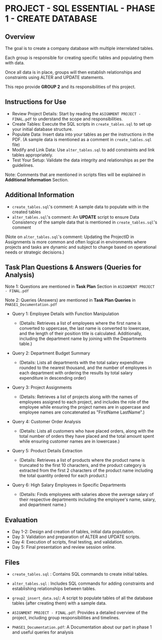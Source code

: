 # PROJECT - SQL ESSENTIAL - PHASE 1 - CREATE DATABASE

## Overview

The goal is to create a company database with multiple interrelated tables.

Each group is responsible for creating specific tables and populating them with data.

Once all data is in place, groups will then establish relationships and constraints using ALTER and UPDATE statements.

This repo provide **GROUP 2** and its responsibilities of this project.

## Instructions for Use

- Review Project Details: Start by reading the `ASIGNMENT PROJECT - FINAL.pdf` to understand the scope and responsibilities.
- Create Tables: Execute the SQL scripts in `create_tables.sql` to set up your initial database structure.
- Populate Data: Insert data into your tables as per the instructions in the PDF. (A sample data is mentioned as a comment in `create_tables.sql` file)
- Modify and Link Data: Use `alter_tables.sql` to add constraints and link tables appropriately.
- Test Your Setup: Validate the data integrity and relationships as per the guidelines.


Note: Comments that are mentioned in scripts files will be explained in **Additional Information** Section.

## Additional Information

- `create_tables.sql`'s comment: A sample data to populate with in the created tables 
- `alter_tables.sql`'s comment: An **UPDATE** script to ensure Data Consistency of the sample data that is mentioned in `create_tables.sql`'s comment

(Note on `alter_tables.sql`'s comment: Updating the ProjectID in Assignments is more common and often logical in environments where projects and tasks are dynamic and subject to change based on operational needs or strategic decisions.)

## Task Plan Questions & Answers (Queries for Analysis)

Note 1: Questions are mentioned in **Task Plan** Section in `ASIGNMENT PROJECT - FINAL.pdf`

Note 2: Queries (Answers) are mentioned in **Task Plan Queries** in `PHASE1_Documentation.pdf`

- Query 1: Employee Details with Function Manipulation
    - (Details: Retrieves a list of employees where the first name is converted to uppercase, the last name is converted to lowercase, and the length of their position title is calculated. Additionally, including the department name by joining with the Departments table.)

- Query 2: Department Budget Summary
    - (Details: Lists all departments with the total salary expenditure rounded to the nearest thousand, and the number of employees in each department with ordering the results by total salary expenditure in descending order)

- Query 3: Project Assignments
    - (Details: Retrieves a list of projects along with the names of employees assigned to each project, and includes the role of the employee while ensuring the project names are in uppercase and employee names are concatenated as "FirstName LastName".)

- Query 4: Customer Order Analysis
    - (Details: Lists all customers who have placed orders, along with the total number of orders they have placed and the total amount spent while ensuring customer names are in lowercase.)

- Query 5: Product Details Extraction
    - (Details: Retrieves a list of products where the product name is truncated to the first 10 characters, and the product category is extracted from the first 2 characters of the product name including the total quantity ordered for each product.)

- Query 6: High Salary Employees in Specific Departments
    - (Details: Finds employees with salaries above the average salary of their respective departments including the employee's name, salary, and department name.)


## Evaluation

- Day 1-2: Design and creation of tables, initial data population.
- Day 3: Validation and preparation of ALTER and UPDATE scripts.
- Day 4: Execution of scripts, final testing, and validation.
- Day 5: Final presentation and review session online.

## Files

- `create_tables.sql` : Contains SQL commands to create initial tables.

- `alter_tables.sql` : Includes SQL commands for adding constraints and establishing relationships between tables.

- `group2_insert_data.sql`: A script to populate tables of all the database tables (after creating them) with a sample data.

- `ASIGNMENT PROJECT - FINAL.pdf`: Provides a detailed overview of the project, including group responsibilities and timelines.

- `PHASE1_Documentation.pdf`: A Documentation about our part in phase 1 and useful queries for analysis

